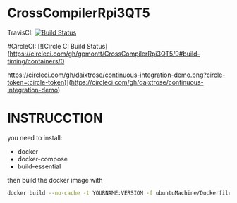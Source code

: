 # CrossCompilerRpi3QT5


TravisCI: [![Build Status](https://travis-ci.com/gpmontt/CrossCompilerRpi3QT5.svg?branch=master)](https://travis-ci.com/gpmontt/CrossCompilerRpi3QT5)


#CircleCI: [![Circle CI Build Status](https://circleci.com/gh/gpmontt/CrossCompilerRpi3QT5/9#build-timing/containers/0

https://circleci.com/gh/daixtrose/continuous-integration-demo.png?circle-token=:circle-token)](https://circleci.com/gh/daixtrose/continuous-integration-demo)


# INSTRUCCTION

you need to install:
- docker 
- docker-compose
- build-essential

then build the docker image with
```bash
docker build --no-cache -t YOURNAME:VERSIOM -f ubuntuMachine/Dockerfile
```

